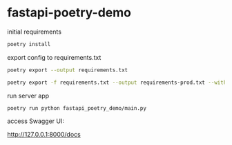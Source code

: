 # fastapi-poetry-demo

initial requirements

```bash
poetry install
```

export config to requirements.txt

```bash
poetry export --output requirements.txt

poetry export -f requirements.txt --output requirements-prod.txt --without-hashes
```

run server app

```bash
poetry run python fastapi_poetry_demo/main.py
```

access Swagger UI:

<http://127.0.0.1:8000/docs>
